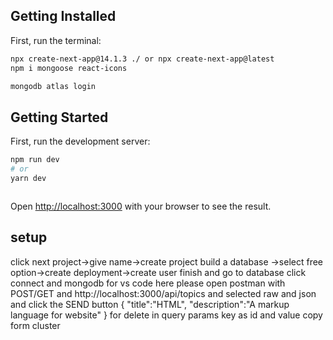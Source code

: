 ## Getting Installed

First, run the terminal:

```bash
npx create-next-app@14.1.3 ./ or npx create-next-app@latest
npm i mongoose react-icons

mongodb atlas login


```

## Getting Started

First, run the development server:

```bash
npm run dev
# or
yarn dev



```

Open [http://localhost:3000](http://localhost:3000) with your browser to see the result.

## setup

click next project->give name->create project
build a database ->select free option->create deployment->create user
finish and go to database
click connect and mongodb for vs code
here please open postman with POST/GET and http://localhost:3000/api/topics and selected raw and json and click the SEND button
{
"title":"HTML",
"description":"A markup language for website"
}
for delete in query params key as id and value copy form cluster
